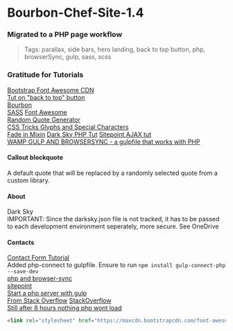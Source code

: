 # Bourbon-Chef-Site-1.4
### Migrated to a PHP page workflow 
> Tags: parallax, side bars, hero landing, back to top button, php, browserSync, gulp, sass, scss  


### Gratitude for Tutorials
[Bootstrap Font Awesome CDN](https://www.bootstrapcdn.com/fontawesome/)  
[Tut on "back to top" button](https://getflywheel.com/layout/add-sticky-back-top-button-website/)  
[Bourbon](http://bourbon.io/docs/)   
[SASS](http://sass-lang.com/libsass)
[Font Awesome](http://fontawesome.io/icons/)  
[Random Quote Generator](http://codepen.io/kkoutoup/pen/zxmGLE)  
[CSS Tricks Glyphs and Special Characters](https://css-tricks.com/snippets/html/glyphs/)  
[Fade in Mixin](https://coderwall.com/p/-xfqmq/scss-keyframe-mixin)
[Dark Sky PHP Tut](http://lekkerlogic.com/2015/08/dark-sky-forecast-io-weather-api-part-1/)
[Sitepoint AJAX tut](https://www.sitepoint.com/ajaxjquery-getjson-simple-example/)  
[WAMP GULP AND BROWSERSYNC -  a gulpfile that works with PHP](http://duaneblake.co.uk/front-end/how-to-set-up-browsersync-with-wordpress-using-wamp-and-gulp/)  

#### Callout blockquote
A default quote that will be replaced by a randomly selected quote from a custom library.

#### About
Dark Sky  
IMPORTANT: Since the darksky.json file is not tracked, it has to be passed to each development environment seperately, more secure.  See OneDrive

#### Contacts  
[Contact Form Tutorial](https://code.tutsplus.com/tutorials/build-a-neat-html5-powered-contact-form--net-20426)  
Added php-connect to gulpfile.  Ensure to run `npm install gulp-connect-php --save-dev`  
[php and browser-sync](https://fettblog.eu/php-browsersync-grunt-gulp/)  
[sitepoint](http://stackoverflow.com/questions/36508748/using-gulp-browsersync-to-render-php-files)  
[Start a php server with gulp](https://github.com/micahblu/gulp-connect-php)  
[From Stack Overflow](http://stackoverflow.com/questions/28962528/browsersync-cannot-get)
[StackOverflow](http://stackoverflow.com/questions/28962528/browsersync-cannot-get)  
[Still after 8 hours nothing php wont load](http://duaneblake.co.uk/front-end/how-to-set-up-browsersync-with-wordpress-using-wamp-and-gulp/)

```html
<link rel="stylesheet" href="https://maxcdn.bootstrapcdn.com/font-awesome/4.7.0/css/font-awesome.min.css" />  
```
